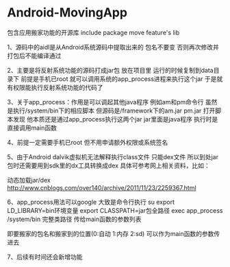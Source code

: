 Android-MovingApp
==========================

包含应用搬家功能的开源库  include package move feature's lib

1、源码中的aidl是从Android系统源码中提取出来的 包名不要变 否则再次修改并打包后不能编译通过

2、主要是将反射系统功能的源码打成jar包 放在项目里 运行的时候复制到data目录下 
前提是手机已root 就可以调用系统的app_process进程来执行这个jar 于是就有权限能执行反射系统功能的代码了

3、关于app_process：作用是可以调起其他java程序 
例如am和pm命令行 虽然是执行/system/bin下的相应脚本 但源码是/framework下的am.jar pm.jar 
打开脚本发现 他本质还是通过app_process执行这两个jar jar里面是java程序 执行时是直接调用main函数

4、前提一定需要手机已root 但不用申请额外权限或系统签名

5、由于Android dalvik虚拟机无法解释执行class文件 只能dex文件 所以到处jar包时还需要用到sdk里的dx工具转换成dex
具体可参考网上相关资料，比如：

动态加载jar/dex
http://www.cnblogs.com/over140/archive/2011/11/23/2259367.html

6、app_process用法可以google
大致是命令行执行
su 
export LD_LIBRARY=bin环境变量
export CLASSPATH=jar包全路径
exec app_process /system/bin 完整类路径 传给main函数的参数列表

即要搬家的包名和搬家到的位置(0:自动 1:内存 2:sd) 可以作为main函数的参数传进去

7、后续有时间还会新增功能
